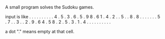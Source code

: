 A small program solves the Sudoku games.

input is like
. . . . . . . . .
. 4 . 5 . 3 . 6 .
5 . 9 8 . 6 1 . 4
. 2 . . 5 . . 8 .
8 . . . . . . . 5
. 7 . . 3 . . 2 .
9 . 6 4 . 5 8 . 2
. 5 . 3 . 1 . 4 .
. . . . . . . . .

a dot "." means empty at that cell. 
